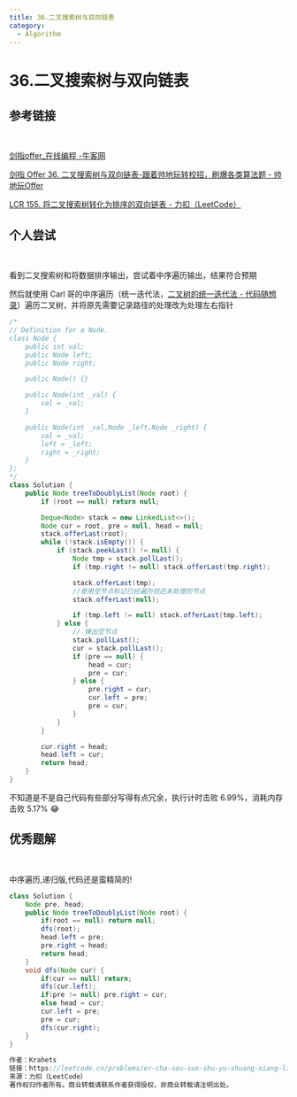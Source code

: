 ```yaml
---
title: 36.二叉搜索树与双向链表
category:
  - Algorithm
---
```


# 36.二叉搜索树与双向链表



## 参考链接

<br>

[剑指offer_在线编程 -牛客网](https://www.nowcoder.com/exam/oj/ta?page=1&tpId=13&type=265)

[剑指 Offer 36. 二叉搜索树与双向链表-跟着帅地玩转校招，刷爆各类算法题 - 帅地玩Offer](https://www.playoffer.cn/574.html)

[LCR 155. 将二叉搜索树转化为排序的双向链表 - 力扣（LeetCode）](https://leetcode.cn/problems/er-cha-sou-suo-shu-yu-shuang-xiang-lian-biao-lcof/)



## 个人尝试

<br>

看到二叉搜索树和将数据排序输出，尝试着中序遍历输出，结果符合预期

然后就使用 Carl 哥的中序遍历（统一迭代法，[二叉树的统一迭代法 - 代码随想录](https://www.programmercarl.com/%E4%BA%8C%E5%8F%89%E6%A0%91%E7%9A%84%E7%BB%9F%E4%B8%80%E8%BF%AD%E4%BB%A3%E6%B3%95.html#%E6%80%9D%E8%B7%AF)）遍历二叉树，并将原先需要记录路径的处理改为处理左右指针

```java
/*
// Definition for a Node.
class Node {
    public int val;
    public Node left;
    public Node right;

    public Node() {}

    public Node(int _val) {
        val = _val;
    }

    public Node(int _val,Node _left,Node _right) {
        val = _val;
        left = _left;
        right = _right;
    }
};
*/
class Solution {
    public Node treeToDoublyList(Node root) {
        if (root == null) return null;

        Deque<Node> stack = new LinkedList<>();
        Node cur = root, pre = null, head = null;
        stack.offerLast(root);
        while (!stack.isEmpty()) {
            if (stack.peekLast() != null) {
                Node tmp = stack.pollLast();
                if (tmp.right != null) stack.offerLast(tmp.right);

                stack.offerLast(tmp);
                //使用空节点标记已经遍历但还未处理的节点
                stack.offerLast(null);

                if (tmp.left != null) stack.offerLast(tmp.left);
            } else {
                // 弹出空节点
                stack.pollLast();
                cur = stack.pollLast();
                if (pre == null) {
                    head = cur;
                    pre = cur;
                } else {
                    pre.right = cur;
                    cur.left = pre;
                    pre = cur;
                }
            }
        }

        cur.right = head;
        head.left = cur;
        return head;
    }
}
```

不知道是不是自己代码有些部分写得有点冗余，执行计时击败 6.99%，消耗内存击败 5.17% 😂



## 优秀题解

<br>

中序遍历,递归版,代码还是蛮精简的!

```java
class Solution {
    Node pre, head;
    public Node treeToDoublyList(Node root) {
        if(root == null) return null;
        dfs(root);
        head.left = pre;
        pre.right = head;
        return head;
    }
    void dfs(Node cur) {
        if(cur == null) return;
        dfs(cur.left);
        if(pre != null) pre.right = cur;
        else head = cur;
        cur.left = pre;
        pre = cur;
        dfs(cur.right);
    }
}

作者：Krahets
链接：https://leetcode.cn/problems/er-cha-sou-suo-shu-yu-shuang-xiang-lian-biao-lcof/solutions/186518/mian-shi-ti-36-er-cha-sou-suo-shu-yu-shuang-xian-5/
来源：力扣（LeetCode）
著作权归作者所有。商业转载请联系作者获得授权，非商业转载请注明出处。
```

